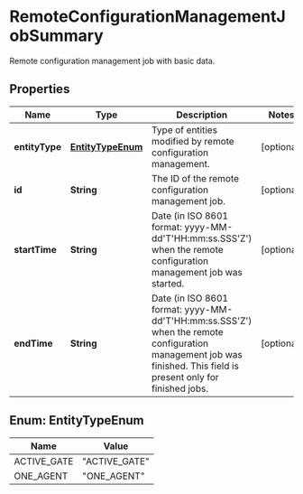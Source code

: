 

# RemoteConfigurationManagementJobSummary

Remote configuration management job with basic data.

## Properties

| Name | Type | Description | Notes |
|------------ | ------------- | ------------- | -------------|
|**entityType** | [**EntityTypeEnum**](#EntityTypeEnum) | Type of entities modified by remote configuration management. |  [optional] |
|**id** | **String** | The ID of the remote configuration management job. |  [optional] |
|**startTime** | **String** | Date (in ISO 8601 format: yyyy-MM-dd&#39;T&#39;HH:mm:ss.SSS&#39;Z&#39;) when the remote configuration management job was started. |  [optional] |
|**endTime** | **String** | Date (in ISO 8601 format: yyyy-MM-dd&#39;T&#39;HH:mm:ss.SSS&#39;Z&#39;) when the remote configuration management job was finished. This field is present only for finished jobs. |  [optional] |



## Enum: EntityTypeEnum

| Name | Value |
|---- | -----|
| ACTIVE_GATE | &quot;ACTIVE_GATE&quot; |
| ONE_AGENT | &quot;ONE_AGENT&quot; |



